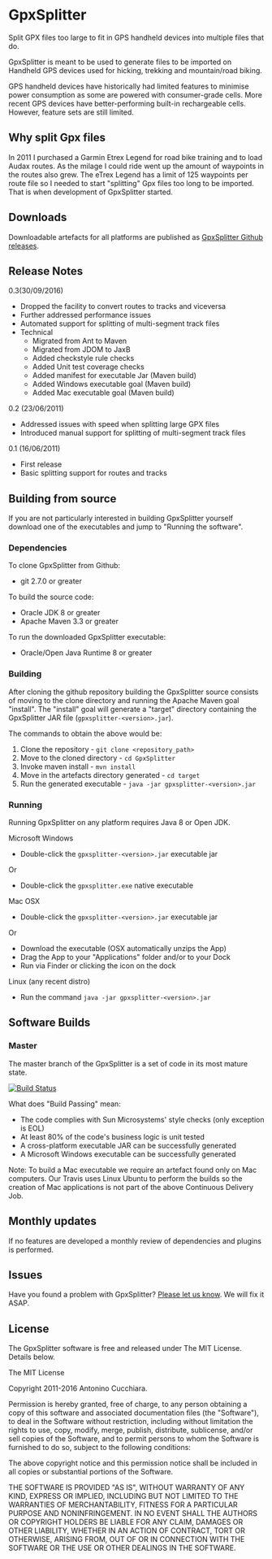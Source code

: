 GpxSplitter
============

Split GPX files too large to fit in GPS handheld devices into multiple files 
that do.

GpxSplitter is meant to be used to generate files to be imported on Handheld 
GPS devices used for hicking, trekking and mountain/road biking.

GPS handheld devices have historically had limited features to minimise power 
consumption as some are powered with consumer-grade cells.
More recent GPS devices have better-performing built-in rechargeable cells. 
However, feature sets are still limited.

Why split Gpx files
-------------------

In 2011 I purchased a Garmin Etrex Legend for road bike training and to load 
Audax routes.
As the milage I could ride went up the amount of waypoints in the routes also 
grew.
The eTrex Legend has a limit of 125 waypoints per route file so I needed to 
start "splitting" Gpx files too long to be imported.
That is when development of GpxSplitter started.

Downloads
---------

Downloadable artefacts for all platforms are published as [GpxSplitter Github releases](https://github.com/AntoCuc/GpxSplitter/releases).

Release Notes
-------------

0.3(30/09/2016)

 - Dropped the facility to convert routes to tracks and viceversa
 - Further addressed performance issues
 - Automated support for splitting of multi-segment track files
 - Technical
   - Migrated from Ant to Maven
   - Migrated from JDOM to JaxB
   - Added checkstyle rule checks
   - Added Unit test coverage checks
   - Added manifest for executable Jar (Maven build)
   - Added Windows executable goal (Maven build)
   - Added Mac executable goal (Maven build)

0.2 (23/06/2011)

 - Addressed issues with speed when splitting large GPX files
 - Introduced manual support for splitting of multi-segment track files

0.1 (16/06/2011)

 - First release
 - Basic splitting support for routes and tracks

Building from source
--------------------

If you are not particularly interested in building GpxSplitter yourself
download one of the executables and jump to "Running the software".

### Dependencies ###

To clone GpxSplitter from Github:
 - git 2.7.0 or greater

To build the source code:
 - Oracle JDK 8 or greater
 - Apache Maven 3.3 or greater
 
To run the downloaded GpxSplitter executable:
 - Oracle/Open Java Runtime 8 or greater

### Building ###

After cloning the github repository building the GpxSplitter source consists of
moving to the clone directory and running the Apache Maven goal "install".
The "install" goal will generate a "target" directory containing the GpxSplitter
JAR file (`gpxsplitter-<version>.jar`).

The commands to obtain the above would be:

 1. Clone the repository - `git clone <repository_path>`
 2. Move to the cloned directory - `cd GpxSplitter`
 3. Invoke maven install - `mvn install`
 4. Move in the artefacts directory generated - `cd target`
 5. Run the generated executable - `java -jar gpxsplitter-<version>.jar`

### Running ###

Running GpxSplitter on any platform requires Java 8 or Open JDK.

Microsoft Windows

 - Double-click the `gpxsplitter-<version>.jar` executable jar
 
Or
 
 - Double-click the `gpxsplitter.exe` native executable

Mac OSX

 - Double-click the `gpxsplitter-<version>.jar` executable jar

Or

 - Download the executable (OSX automatically unzips the App)
 - Drag the App to your "Applications" folder and/or to your Dock
 - Run via Finder or clicking the icon on the dock

Linux (any recent distro)

 - Run the command `java -jar gpxsplitter-<version>.jar`

Software Builds
---------------

### Master ###

The master branch of the GpxSplitter is a set of code in its most mature state.

[![Build Status](https://travis-ci.org/AntoCuc/GpxSplitter.svg)](https://travis-ci.org/AntoCuc/GpxSplitter)

What does "Build Passing" mean:

 - The code complies with Sun Microsystems' style checks (only exception is EOL)
 - At least 80% of the code's business logic is unit tested
 - A cross-platform executable JAR can be successfully generated
 - A Microsoft Windows executable can be successfully generated

Note: To build a Mac executable we require an artefact found only on Mac
computers. Our Travis uses Linux Ubuntu to perform the builds so the creation
of Mac applications is not part of the above Continuous Delivery Job.

Monthly updates
---------------

If no features are developed a monthly review of dependencies and plugins is 
performed.

Issues
------

Have you found a problem with GpxSplitter? 
[Please let us know](https://github.com/AntoCuc/GpxSplitter/issues).
We will fix it ASAP.

License
-------

The GpxSplitter software is free and released under The MIT License. 
Details below.

The MIT License 

Copyright 2011-2016 Antonino Cucchiara. 

Permission is hereby granted, free of charge, to any person obtaining a copy 
of this software and associated documentation files (the "Software"), to deal 
in the Software without restriction, including without limitation the rights 
to use, copy, modify, merge, publish, distribute, sublicense, and/or sell 
copies of the Software, and to permit persons to whom the Software is 
furnished to do so, subject to the following conditions: 

The above copyright notice and this permission notice shall be included in 
all copies or substantial portions of the Software. 

THE SOFTWARE IS PROVIDED "AS IS", WITHOUT WARRANTY OF ANY KIND, EXPRESS OR 
IMPLIED, INCLUDING BUT NOT LIMITED TO THE WARRANTIES OF MERCHANTABILITY, 
FITNESS FOR A PARTICULAR PURPOSE AND NONINFRINGEMENT. IN NO EVENT SHALL THE 
AUTHORS OR COPYRIGHT HOLDERS BE LIABLE FOR ANY CLAIM, DAMAGES OR OTHER 
LIABILITY, WHETHER IN AN ACTION OF CONTRACT, TORT OR OTHERWISE, ARISING FROM, 
OUT OF OR IN CONNECTION WITH THE SOFTWARE OR THE USE OR OTHER DEALINGS IN 
THE SOFTWARE. 
